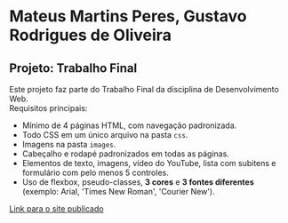 # Mateus Martins Peres, Gustavo Rodrigues de Oliveira

## Projeto: Trabalho Final

Este projeto faz parte do Trabalho Final da disciplina de Desenvolvimento Web.  
Requisitos principais:
- Mínimo de 4 páginas HTML, com navegação padronizada.
- Todo CSS em um único arquivo na pasta `css`.
- Imagens na pasta `images`.
- Cabeçalho e rodapé padronizados em todas as páginas.
- Elementos de texto, imagens, vídeo do YouTube, lista com subitens e formulário com pelo menos 5 controles.
- Uso de flexbox, pseudo-classes, **3 cores** e **3 fontes diferentes** (exemplo: Arial, 'Times New Roman', 'Courier New').

[Link para o site publicado](https://tangerine-sunburst-f8a5af.netlify.app/)
